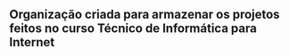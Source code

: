 ## Organização criada para armazenar os projetos feitos no curso Técnico de Informática para Internet
